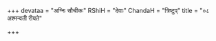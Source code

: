 +++
devataa = "अग्निः सौचीकः"
RShiH = "देवाः"
ChandaH = "त्रिष्टुप्"
title = "०८ अश्मन्वती रीयते"

+++

